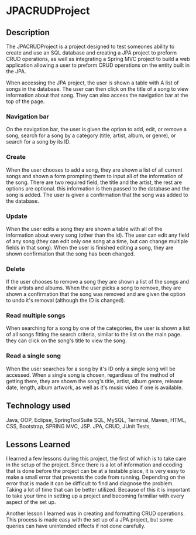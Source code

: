 # JPACRUDProject

## Description
The JPACRUDProject is a project designed to test someones ability to create and use an SQL database and creating a JPA project to preform CRUD operations, as well as integrating a Spring MVC project to build a web application allowing a user to preform CRUD operations on the entity built in the JPA.

When accessing the JPA project, the user is shown a table with A list of songs in the database. The user can then click on the title of a song to view information about that song. They can also access the navigation bar at the top of the page. 

### Navigation bar
On the navigation bar, the user is given the option to add, edit, or remove a song, search for a song by a category (title, artist, album, or genre), or search for a song by its ID. 

### Create
When the user chooses to add a song, they are shown a list of all current songs and shown a form prompting them to input all of the information of the song. There are two required field, the title and the artist, the rest are options are optional. this information is then passed to the database and the song is added. The user is given a confirmation that the song was added to the database.

### Update
When the user edits a song they are shown a table with all of the information about every song (other than the id). The user can edit any field of any song (they can edit only one song at a time, but can change multiple fields in that song). When the user is finished editing a song, they are shown confirmation that the song has been changed.

### Delete
If the user chooses to remove a song they are shown a list of the songs and their artists and albums. When the user picks a song to remove, they are shown a confirmation that the song was removed and are given the option to undo it's removal (although the ID is changed).

### Read multiple songs
When searching for a song by one of the categories, the user is shown a list of all songs fitting the search criteria, similar to the list on the main page. they can click on the song's title to view the song.

### Read a single song
When the user searches for a song by it's ID only a single song will be accessed. When a single song is chosen, regardless of the method of getting there, they are shown the song's title, artist, album genre, release date, length, album artwork, as well as it's music video if one is available. 

## Technology used
Java, OOP, Eclipse, SpringToolSuite SQL, MySQL, Terminal, Maven, HTML, CSS, Bootstrap, SPRING MVC, JSP. JPA, CRUD, JUnit Tests, 

## Lessons Learned

I learned a few lessons during this project, the first of which is to take care in the setup of the project. Since there is a lot of information and ccoding that is done before the project can be at a testable place, it is very easy to make a small error that prevents the code from running. Depending on the error that is made it can be difficult to find and diagnose the problem. Taking a lot of time that can be better utilized. Because of this it is important to take your time in setting up a project and becoming farmiliar with every aspect of the set up.

Another lesson I learned was in creating and formatting CRUD operations. This process is made easy with the set up of a JPA project, but some queries can have unintended effects if not done carefully.

